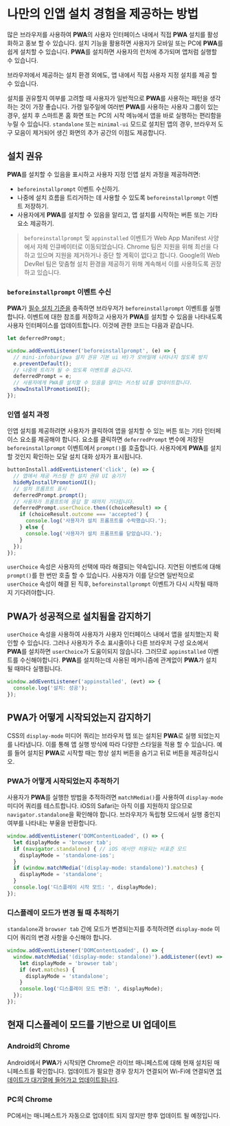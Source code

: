 # 나만의 인앱 설치 경험을 제공하는 방법

많은 브라우저를 사용하여 **PWA**의 사용자 인터페이스 내에서 직접 **PWA** 설치를 활성화하고 홍보 할 수 있습니다.
설치 기능을 활용하면 사용자가 모바일 또는 PC에 **PWA**를 쉽게 설치할 수 있습니다.
**PWA**를 설치하면 사용자의 런처에 추가되며 앱처럼 실행할 수 있습니다.

브라우저에서 제공하는 설치 환경 외에도,
앱 내에서 직접 사용자 지정 설치를 제공 할 수 있습니다.

설치를 권유할지 여부를 고려할 때 사용자가 일반적으로 **PWA**를 사용하는 패턴을 생각하는 것이 가장 좋습니다.
가령 일주일에 여러번 **PWA**를 사용하는 사용자 그룹이 있는 경우,
설치 후 스마트폰 홈 화면 또는 PC의 시작 메뉴에서 앱을 바로 실행하는 편리함을 누릴 수 있습니다.
`standalone` 또는 `minimal-ui` 모드로 설치된 앱의 경우,
브라우저 도구 모음이 제거되어 생긴 화면의 추가 공간의 이점도 제공합니다.

## 설치 권유

**PWA**를 설치할 수 있음을 표시하고 사용자 지정 인앱 설치 과정을 제공하려면:

- `beforeinstallprompt` 이벤트 수신하기.
- 나중에 설치 흐름을 트리거하는 데 사용할 수 있도록 `beforeinstallprompt` 이벤트 저장하기.
- 사용자에게 **PWA**를 설치할 수 있음을 알리고, 앱 설치를 시작하는 버튼 또는 기타 요소 제공하기.

> `beforeinstallprompt` 및 `appinstalled` 이벤트가 Web App Manifest 사양에서 자체 인큐베이터로 이동되었습니다.
> Chrome 팀은 지원을 위해 최선을 다하고 있으며 지원을 제거하거나 중단 할 계획이 없다고 합니다.
> Google의 Web DevRel 팀은 맞춤형 설치 환경을 제공하기 위해 계속해서 이를 사용하도록 권장하고 있습니다.

### `beforeinstallprompt` 이벤트 수신

**PWA**가 [필수 설치 기준을](https://web.dev/install-criteria/) 충족하면 브라우저가 `beforeinstallprompt` 이벤트를 실행합니다.
이벤트에 대한 참조를 저장하고 사용자가 **PWA**를 설치할 수 있음을 나타내도록 사용자 인터페이스를 업데이트합니다.
이것에 관한 코드는 다음과 같습니다.

```js
let deferredPrompt;

window.addEventListener('beforeinstallprompt', (e) => {
  // mini-infobar(pwa 설치 권유 기본 ui 바)가 모바일에 나타나지 않도록 방지
  e.preventDefault();
  // 나중에 트리거 될 수 있도록 이벤트를 숨깁니다.
  deferredPrompt = e;
  // 사용자에게 PWA를 설치할 수 있음을 알리는 커스텀 UI를 업데이트합니다.
  showInstallPromotionUI();
});
```

### 인앱 설치 과정

인앱 설치를 제공하려면 사용자가 클릭하여 앱을 설치할 수 있는 버튼 또는 기타 인터페이스 요소를 제공해야 합니다.
요소를 클릭하면 `deferredPrompt` 변수에 저장된 `beforeinstallprompt` 이벤트에서 `prompt()`를 호출합니다.
사용자에게 **PWA**를 설치할 것인지 확인하는 모달 설치 대화 상자가 표시됩니다.

```js
buttonInstall.addEventListener('click', (e) => {
  // 앱에서 제공 커스텀 한 설치 권유 UI 숨기기
  hideMyInstallPromotionUI();
  // 설치 프롬프트 표시
  deferredPrompt.prompt();
  // 사용자가 프롬프트에 응답 할 때까지 기다립니다.
  deferredPrompt.userChoice.then((choiceResult) => {
    if (choiceResult.outcome === 'accepted') {
      console.log('사용자가 설치 프롬프트를 수락했습니다.');
    } else {
      console.log('사용자가 설치 프롬프트를 닫았습니다.');
    }
  });
});
```

`userChoice` 속성은 사용자의 선택에 따라 해결되는 약속입니다.
지연된 이벤트에 대해 `prompt()`를 한 번만 호출 할 수 있습니다.
사용자가 이를 닫으면 일반적으로 `userChoice` 속성이 해결 된 직후,
`beforeinstallprompt` 이벤트가 다시 시작될 때까지 기다려야합니다.

## PWA가 성공적으로 설치됨을 감지하기

`userChoice` 속성을 사용하여 사용자가 사용자 인터페이스 내에서 앱을 설치했는지 확인할 수 있습니다.
그러나 사용자가 주소 표시줄이나 다른 브라우저 구성 요소에서 **PWA**를 설치하면 `userChoice`가 도움이되지 않습니다.
그러므로 `appinstalled` 이벤트를 수신해야합니다.
**PWA**를 설치하는데 사용된 메커니즘에 관계없이 **PWA**가 설치 될 때마다 실행됩니다.

```js
window.addEventListener('appinstalled', (evt) => {
  console.log('설치: 성공');
});
```

## PWA가 어떻게 시작되었는지 감지하기

CSS의 `display-mode` 미디어 쿼리는 브라우저 탭 또는 설치된 **PWA**로 실행 되었는지를 나타냅니다.
이를 통해 앱 실행 방식에 따라 다양한 스타일을 적용 할 수 있습니다.
예를 들어 설치된 **PWA**로 시작할 때는 항상 설치 버튼을 숨기고 뒤로 버튼을 제공하십시오.

### PWA가 어떻게 시작되었는지 추적하기

사용자가 **PWA**를 실행한 방법을 추적하려면 `matchMedia()`를 사용하여 `display-mode` 미디어 쿼리를 테스트합니다.
iOS의 Safari는 아직 이를 지원하지 않으므로 `navigator.standalone`을 확인해야 합니다.
브라우저가 독립형 모드에서 실행 중인지 여부를 나타내는 부울을 반환합니다.

```js
window.addEventListener('DOMContentLoaded', () => {
  let displayMode = 'browser tab';
  if (navigator.standalone) { // iOS 에서만 허용되는 비표준 모드
    displayMode = 'standalone-ios';
  }
  if (window.matchMedia('(display-mode: standalone)').matches) {
    displayMode = 'standalone';
  }
  console.log('디스플레이 시작 모드: ', displayMode);
});
```

### 디스플레이 모드가 변경 될 때 추적하기

`standalone`과 `browser tab` 간에 모드가 변경되는지를 추적하려면 `display-mode` 미디어 쿼리의 변경 사항을 수신해야 합니다.

```js
window.addEventListener('DOMContentLoaded', () => {
  window.matchMedia('(display-mode: standalone)').addListener((evt) => {
    let displayMode = 'browser tab';
    if (evt.matches) {
      displayMode = 'standalone';
    }
    console.log('디스플레이 모드 변경: ', displayMode);
  });
});
```

## 현재 디스플레이 모드를 기반으로 UI 업데이트

### Android의 Chrome

Android에서 **PWA**가 시작되면 Chrome은 라이브 매니페스트에 대해 현재 설치된 매니페스트를 확인합니다.
업데이트가 필요한 경우 장치가 연결되어 Wi-Fi에 연결되면 [업데이트가 대기열에 들어가고 업데이트됩니다](https://developers.google.com/web/fundamentals/integration/webapks#update-webapk).

### PC의 Chrome

PC에서는 매니페스트가 자동으로 업데이트 되지 않지만 향후 업데이트 될 예정입니다.



































